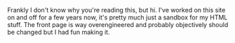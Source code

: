 Frankly I don't know why you're reading this, but hi. I've worked on this site on and off for a few years now, it's pretty much just a sandbox for my HTML stuff. The front page is way overengineered and probably objectively should be changed but I had fun making it.

